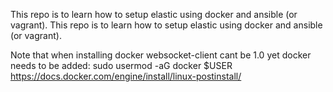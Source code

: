 This repo is to learn how to setup elastic using docker and ansible (or vagrant).
This repo is to learn how to setup elastic using docker and ansible (or vagrant).

Note that when installing docker websocket-client cant be 1.0 yet
docker needs to be added: sudo usermod -aG docker $USER
https://docs.docker.com/engine/install/linux-postinstall/
